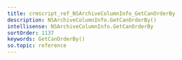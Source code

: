 ```yaml
---
title: crmscript_ref_NSArchiveColumnInfo_GetCanOrderBy
description: NSArchiveColumnInfo.GetCanOrderBy()
intellisense: NSArchiveColumnInfo.GetCanOrderBy
sortOrder: 1137
keywords: GetCanOrderBy()
so.topic: reference
---
```





